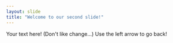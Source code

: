 ```yaml
---
layout: slide
title: "Welcome to our second slide!"
---
```

Your text here! (Don't like change...)
Use the left arrow to go back!

